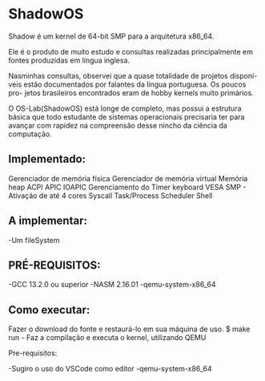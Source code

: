 # ShadowOS
Shadow é um kernel de 64-bit SMP para a arquitetura x86_64.

Ele é o produto de muito estudo e consultas realizadas principalmente em
fontes produzidas em língua inglesa. 

Nasminhas consultas, observei que a quase totalidade de projetos disponí-
veis estão documentados por falantes da língua portuguesa. Os poucos pro-
jetos brasileiros encontrados eram de hobby kernels muito primários. 

O OS-Lab(ShadowOS) está longe de completo, mas possui a estrutura básica 
que todo estudante de sistemas operacionais precisaria ter para avançar 
com rapidez na compreensão desse nincho da ciência da computação.


## Implementado:

Gerenciador de memória física
Gerenciador de memória virtual
Memória heap
ACPI
APIC
IOAPIC
Gerenciamento do Timer
keyboard
VESA
SMP - Ativação de até 4 cores
Syscall
Task/Process
Scheduler
Shell

## A implementar:
-Um fileSystem 

## PRÉ-REQUISITOS:
-GCC 13.2.0 ou superior
-NASM 2.16.01
-qemu-system-x86_64

## Como executar:
Fazer o download do fonte e restaurá-lo em sua máquina de uso.
$ make run - Faz a compilação e executa o kernel, utilizando QEMU

Pre-requisitos:

-Sugiro o uso do VSCode como editor
-qemu-system-x86_64

